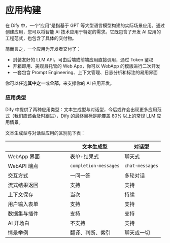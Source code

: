 # 应用构建

在 Dify 中，一个“应用”是指基于 GPT 等大型语言模型构建的实际场景应用。通过创建应用，您可以将智能 AI 技术应用于特定的需求。它既包含了开发 AI 应用的工程范式，也包含了具体的交付物。

简而言之，一个应用为开发者交付了：

* 封装友好的 LLM API，可由后端或前端应用直接调用，通过 Token 鉴权
* 开箱即用、美观且托管的 Web App，你可以 WebApp 的模版进行二次开发
* 一套包含 Prompt Engineering、上下文管理、日志分析和标注的易用界面

你可以任选**其中之一**或**全部**，来支撑你的 AI 应用开发。

### 应用类型

Dify 中提供了两种应用类型：文本生成型与对话型，今后或许会出现更多应用范式（我们应该会及时跟进），Dify 的最终目标是能覆盖 80% 以上的常规 LLM 应用情景。

文本生成型与对话型应用的区别见下表：

<table><thead><tr><th width="180.33333333333331"></th><th>文本生成型</th><th>对话型</th></tr></thead><tbody><tr><td>WebApp 界面</td><td>表单+结果式</td><td>聊天式</td></tr><tr><td>WebAPI 端点</td><td><code>completion-messages</code></td><td><code>chat-messages</code></td></tr><tr><td>交互方式</td><td>一问一答</td><td>多轮对话</td></tr><tr><td>流式结果返回</td><td>支持</td><td>支持</td></tr><tr><td>上下文保存</td><td>当次</td><td>持续</td></tr><tr><td>用户输入表单</td><td>支持</td><td>支持</td></tr><tr><td>数据集与插件</td><td>支持</td><td>支持</td></tr><tr><td>AI 开场白</td><td>不支持</td><td>支持</td></tr><tr><td>情景举例</td><td>翻译、判断、索引</td><td>聊天或一切</td></tr></tbody></table>

###
